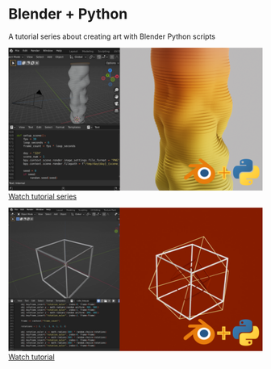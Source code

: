 # Blender + Python
A tutorial series about creating art with Blender Python scripts

![Blender+Python: Color Slices Tutorial Series image](/assets/images/color_slices.png)
[Watch tutorial series](https://www.youtube.com/watch?v=ys9vqbatyj4&list=PLB8-FQgROBmlzQ7Xkq4YU7u08Zh3iuyPD)

![Blender Python Scripting: Wireframe Cube Loop image](/assets/images/cube_loop.png)
[Watch tutorial](https://www.youtube.com/watch?v=GgX7rGcrHVI)
